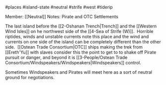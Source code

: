 #places #island-state  #neutral #strife #west #tiderip 

Member: [[Neutral]]
Notes: Pirate and OTC Settlements

The last island before the [[2-Oshanan Trench|Trench]] and the [[Western Wind Isles]] on he northwest side of the [[4-Sea of Strife (W)]].  Horrible riptides, winds and unstable currents note this place and the wind and currents on one side of the island can be completely different than the other side.  [[Ostean Trade Consortium|OTC]] ships making the trek from [[Ereth'Yu]] with slaves consider this the point to get to to shake off Pirate pursuit or danger, and beyond it is [[3-People/Ostean Trade Consortium/Windspeakers/Windspeakers|Windspeakers]] control.

Sometimes Windspeakers and Pirates will meet here as a sort of neutral ground for negotiations.